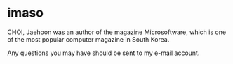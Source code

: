 # imaso

CHOI, Jaehoon was an author of the magazine Microsoftware, which is one of the most popular computer magazine in South Korea.

Any questions you may have should be sent to my e-mail account.
